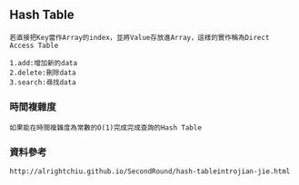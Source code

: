 
## Hash Table

    若直接把Key當作Array的index，並將Value存放進Array，這樣的實作稱為Direct Access Table
        
    1.add:增加新的data
    2.delete:刪除data
    3.search:尋找data

### 時間複雜度

    如果能在時間複雜度為常數的O(1)完成完成查詢的Hash Table

### 資料參考

    http://alrightchiu.github.io/SecondRound/hash-tableintrojian-jie.html
    
